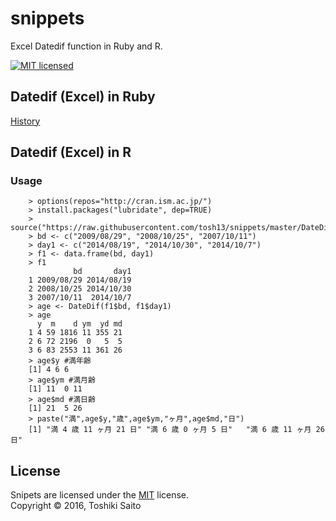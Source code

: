 snippets
======
Excel Datedif function in Ruby and R.

[![MIT licensed][shield-license]](#)


Datedif (Excel) in Ruby
-----------------------
[History](http://saitotoshiki.com/blog/2011/09/excel_datedif_by_ruby_rails)

Datedif (Excel) in R
------------------------
### Usage
```
    > options(repos="http://cran.ism.ac.jp/")
    > install.packages("lubridate", dep=TRUE)
    > source("https://raw.githubusercontent.com/tosh13/snippets/master/DateDif.R")
    > bd <- c("2009/08/29", "2008/10/25", "2007/10/11")
    > day1 <- c("2014/08/19", "2014/10/30", "2014/10/7")
    > f1 <- data.frame(bd, day1)
    > f1
              bd       day1
    1 2009/08/29 2014/08/19
    2 2008/10/25 2014/10/30
    3 2007/10/11  2014/10/7
    > age <- DateDif(f1$bd, f1$day1)
    > age
      y  m    d ym  yd md
    1 4 59 1816 11 355 21
    2 6 72 2196  0   5  5
    3 6 83 2553 11 361 26
    > age$y #満年齢
    [1] 4 6 6
    > age$ym #満月齢
    [1] 11  0 11
    > age$md #満日齢
    [1] 21  5 26
    > paste("満",age$y,"歳",age$ym,"ヶ月",age$md,"日")
    [1] "満 4 歳 11 ヶ月 21 日" "満 6 歳 0 ヶ月 5 日"   "満 6 歳 11 ヶ月 26 日"
```

License
-------
Snipets are licensed under the [MIT](#) license.  
Copyright &copy; 2016, Toshiki Saito

[shield-license]: https://img.shields.io/badge/license-MIT-blue.svg
[AECalc]: https://github.com/nnh/AECalc/blob/master/AECalc.xlsm?raw=true
